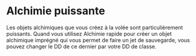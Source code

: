 # Alchimie puissante

<p>Les objets alchimiques que vous créez à la volée sont particulièrement puissants. Quand vous utilisez Alchimie rapide pour créer un objet alchimique imprégné qui vous permet de faire un jet de sauvegarde, vous pouvez changer le DD de ce dernier par votre DD de classe.</p>